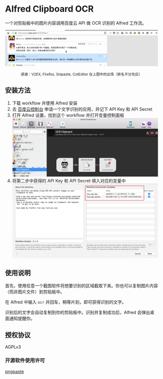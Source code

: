 # Alfred Clipboard OCR

一个对剪贴板中的图片内容调用百度云 API 做 OCR 识别的 Alfred 工作流。

![演示动画](./assets/demo.gif)

<center><small>感谢：V2EX, Firefox, Snipaste, CotEditor 在上图中的出场（排名不分先后）</small></center>

## 安装方法

1. 下载 workflow 并使用 Alfred 安装
2. 去 [百度云控制台](https://console.bce.baidu.com/ai/#/ai/ocr/overview/index) 申请一个文字识别的应用，并记下 API Key 和 API Secret
3. 打开 Alfred 设置，找到这个 workflow 并打开变量控制面板
   ![变量控制面板的位置](./assets/open-variables-panel.jpg)
4. 将第二步中获得的 API Key 和 API Secret 填入对应的变量中
   ![添加变量的示意图](./assets/set-variables.jpg)

## 使用说明

首先，使用任意一个截图软件将想要识别的区域截取下来。你也可以复制图片内容（而非图片文件）到剪贴板中。

在 Alfred 中输入 `ocr` 并回车，稍等片刻，即可获得识别的文字。

识别后的文字会自动复制到你的剪贴板中。识别并复制成功后，Alfred 会弹出桌面通知提醒你。

## 授权协议

AGPLv3

### 开源软件使用许可

[pngpaste](./pngpaste/LICENSE)

